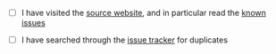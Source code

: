- [ ] I have visited the [source website], and in particular
  read the [known issues]
- [ ] I have searched through the [issue tracker] for duplicates

  [source website]: https://github.com/tqdm/tqdm/
  [known issues]: https://github.com/tqdm/tqdm/#help
  [issue tracker]: https://github.com/tqdm/tqdm/issues?q=
